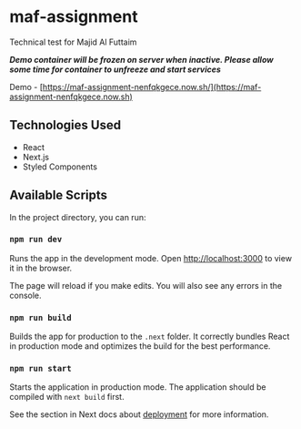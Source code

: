 # maf-assignment
Technical test for Majid Al Futtaim

***Demo container will be frozen on server when inactive. Please allow some time for container to unfreeze and start services***

Demo - [https://maf-assignment-nenfqkgece.now.sh/](https://maf-assignment-nenfqkgece.now.sh) 

## Technologies Used
- React
- Next.js
- Styled Components

## Available Scripts

In the project directory, you can run:

### `npm run dev`

Runs the app in the development mode. Open [http://localhost:3000](http://localhost:3000) to view it in the browser.

The page will reload if you make edits.  You will also see any errors in the console.

### `npm run build`

Builds the app for production to the `.next` folder. 
It correctly bundles React in production mode and optimizes the build for the best performance.

### `npm run start`

Starts the application in production mode.
The application should be compiled with `next build` first.

See the section in Next docs about [deployment](https://github.com/zeit/next.js/wiki/Deployment) for more information.
